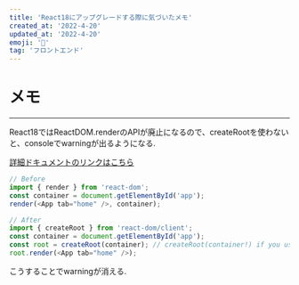 ```yaml
---
title: 'React18にアップグレードする際に気づいたメモ'
created_at: '2022-4-20'
updated_at: '2022-4-20'
emoji: '📝'
tag: 'フロントエンド'
---
```


# メモ
***
React18ではReactDOM.renderのAPIが廃止になるので、createRootを使わないと、consoleでwarningが出るようになる.

[詳細ドキュメントのリンクはこちら](https://reactjs.org/blog/2022/03/08/react-18-upgrade-guide.html#updates-to-client-rendering-apis)

```ts
// Before
import { render } from 'react-dom';
const container = document.getElementById('app');
render(<App tab="home" />, container);

// After
import { createRoot } from 'react-dom/client';
const container = document.getElementById('app');
const root = createRoot(container); // createRoot(container!) if you use TypeScript
root.render(<App tab="home" />);
```

こうすることでwarningが消える.